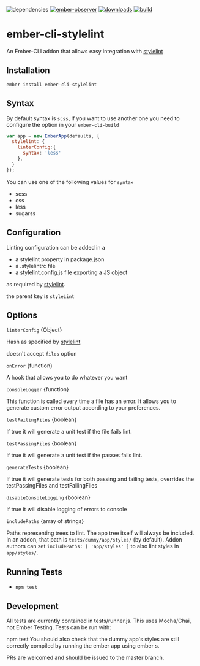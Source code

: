 
![dependencies](https://img.shields.io/david/billybonks/ember-cli-stylelint.svg)
[![ember-observer](http://emberobserver.com/badges/ember-cli-stylelint.svg)](https://emberobserver.com/addons/ember-cli-stylelint)
[![downloads](https://img.shields.io/npm/dm/ember-cli-stylelint.svg)](https://www.npmjs.com/package/ember-cli-stylelint)
[![build](https://travis-ci.org/billybonks/ember-cli-stylelint.svg?branch=master)](https://travis-ci.org/billybonks/ember-cli-stylelint/branches)


# ember-cli-stylelint

An Ember-CLI addon that allows easy integration with [stylelint](http://stylelint.io/)

## Installation

`ember install ember-cli-stylelint`

## Syntax
By default syntax is `scss`, if you want to use another one you need to configure the option in your `ember-cli-build`

```javascript
var app = new EmberApp(defaults, {
  stylelint: {
    linterConfig:{
      syntax: 'less'
    },
  }
});
```

You can use one of the following values for `syntax`
- scss
- css
- less
- sugarss

## Configuration

Linting configuration can be added in a

* a stylelint property in package.json
* a .stylelintrc file
* a stylelint.config.js file exporting a JS object

as required by [stylelint](http://stylelint.io/user-guide/configuration/).

the parent key is `styleLint`

## Options

`linterConfig` {Object}

Hash as specified by [stylelint](https://github.com/stylelint/stylelint/blob/master/docs/user-guide/node-api.md)

doesn't accept `files` option

`onError` {function}

A hook that allows you to do whatever you want

`consoleLogger` {function}

This function is called every time a file has an error. It allows you to generate custom error output according to your preferences.

`testFailingFiles` {boolean}

If true it will generate a unit test if the file fails lint.

`testPassingFiles` {boolean}

If true it  will generate a unit test if the passes fails lint.

`generateTests` {boolean}

If true it will generate tests for both passing and failing tests, overrides the testPassingFiles and testFailingFiles

`disableConsoleLogging` {boolean}

If true it will disable logging of errors to console

`includePaths` {array of strings}

Paths representing trees to lint. The app tree itself will always be included.
In an addon, that path is `tests/dummy/app/styles/` (by default). Addon authors
can set `includePaths: [ 'app/styles' ]` to also lint styles in `app/styles/`.

## Running Tests

* `npm test`

## Development

All tests are currently contained in tests/runner.js. This uses Mocha/Chai, not Ember Testing. Tests can be run with:

npm test
You should also check that the dummy app's styles are still correctly compiled by running the ember app using ember s.

PRs are welcomed and should be issued to the master branch.
